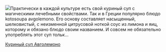 <!--2025-09-27 19:15:10-->
<div class="yb">
  <div class="rss povarenok"><a href="https://www.povarenok.ru/recipes/show/183114/"><img src="https://www.povarenok.ru/data/cache/2025sep/27/46/3191050_18088-640x480.jpg"></a>Практически в каждой культуре есть свой куриный суп с магическими лечебными свойствами. Так и в Греции популярно блюдо kotosoupa avgolemono. Его основу составляет насыщенный, шелковистый, с неизменной цитрусовой ноткой соус из лимона и яиц, которому и обязано блюдо своим названием. И совсем не обязательно употреблять этот суп тольк... <p class="titl"><a href="https://www.povarenok.ru/recipes/show/183114/">Куриный суп Авголемоно</a></p></div>
</div>
